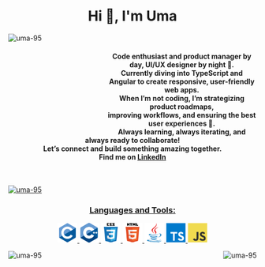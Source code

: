 
<h1 align="center">Hi 👋, I'm Uma</h1>
<div>
  <p><img align="left" src="https://i.pinimg.com/564x/6b/59/f4/6b59f4e858aed1e153debe9b621bfe0b.jpg" alt="uma-95" height="200" width="200" /></p> 
  <br>
<h4 align="center"> Code enthusiast and product manager by day, UI/UX designer by night 🌟.  <br>
  Currently diving into TypeScript and Angular to create responsive, user-friendly web apps. <br>
  When I’m not coding, I’m strategizing product roadmaps,  <br> improving workflows, and ensuring the best user experiences 🎨.   <br>
  Always learning, always iterating, and always ready to collaborate! <br>
  Let’s connect and build something amazing together.  <br>
  Find me on <a href="https://www.linkedin.com/in/umalamba/" target="_blank">LinkedIn</h4> 

  <br>
  <p align="left"> <img src="https://komarev.com/ghpvc/?username=uma-95&label=Profile%20views&color=0e75b6&style=flat" alt="uma-95" /> </p>
</div>



<!--<p align="center"> <a href="https://github.com/ryo-ma/github-profile-trophy"><img src="https://github-profile-trophy.vercel.app/?username=uma-95" alt="uma-95" /></a> </p>-->


<p align="center">
</p>

<h3 align="center">Languages and Tools:</h3>
<p align="center"> <a href="https://www.cprogramming.com/" target="_blank" rel="noreferrer"> <img src="https://raw.githubusercontent.com/devicons/devicon/master/icons/c/c-original.svg" alt="c" width="40" height="40"/> </a> 
  <a href="https://www.w3schools.com/cpp/" target="_blank" rel="noreferrer"> <img src="https://raw.githubusercontent.com/devicons/devicon/master/icons/cplusplus/cplusplus-original.svg" alt="cplusplus" width="40" height="40"/> </a>
  <a href="https://www.w3schools.com/css/" target="_blank" rel="noreferrer"> <img src="https://raw.githubusercontent.com/devicons/devicon/master/icons/css3/css3-original-wordmark.svg" alt="css3" width="40" height="40"/> </a> 
  <a href="https://www.w3.org/html/" target="_blank" rel="noreferrer"> <img src="https://raw.githubusercontent.com/devicons/devicon/master/icons/html5/html5-original-wordmark.svg" alt="html5" width="40" height="40"/> </a> 
  <a href="https://www.java.com" target="_blank" rel="noreferrer"> <img src="https://raw.githubusercontent.com/devicons/devicon/master/icons/java/java-original.svg" alt="java" width="40" height="40"/> </a> 
  <a href="https://developer.mozilla.org/en-US/docs/Web/Typescript" target="_blank" rel="noreferrer"> <img src="https://raw.githubusercontent.com/devicons/devicon/master/icons/typescript/typescript-original.svg" alt="javascript" width="40" height="40"/> </a>
   <a href="https://developer.mozilla.org/en-US/docs/Web/Javascript" target="_blank" rel="noreferrer"> <img src="https://raw.githubusercontent.com/devicons/devicon/master/icons/javascript/javascript-original.svg" alt="javascript" width="40" height="40"/> </a>
  



</p>

<p><img align="left" src="https://github-readme-stats.vercel.app/api/top-langs?username=uma-95&show_icons=true&locale=en&layout=compact" alt="uma-95" /></p>

<p>&nbsp;<img align="right" src="https://github-readme-stats.vercel.app/api?username=uma-95&show_icons=true&locale=en" alt="uma-95" /></p>

<!--<p><img align="center" src="https://github-readme-streak-stats.herokuapp.com/?user=uma-95&" alt="uma-95" /></p>-->
